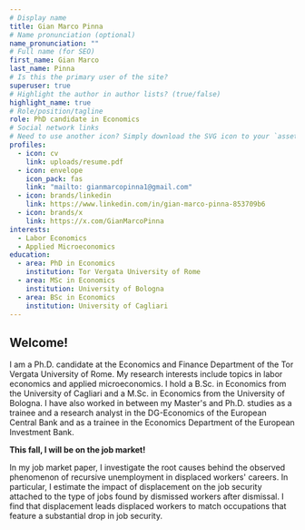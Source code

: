 ```yaml
---
# Display name
title: Gian Marco Pinna
# Name pronunciation (optional)
name_pronunciation: ""
# Full name (for SEO)
first_name: Gian Marco
last_name: Pinna
# Is this the primary user of the site?
superuser: true
# Highlight the author in author lists? (true/false)
highlight_name: true
# Role/position/tagline
role: PhD candidate in Economics
# Social network links
# Need to use another icon? Simply download the SVG icon to your `assets/media/icons/` folder.
profiles:
  - icon: cv
    link: uploads/resume.pdf
  - icon: envelope
    icon_pack: fas
    link: "mailto: gianmarcopinna1@gmail.com"
  - icon: brands/linkedin
    link: https://www.linkedin.com/in/gian-marco-pinna-853709b6
  - icon: brands/x
    link: https://x.com/GianMarcoPinna
interests:
  - Labor Economics
  - Applied Microeconomics
education:
  - area: PhD in Economics
    institution: Tor Vergata University of Rome
  - area: MSc in Economics
    institution: University of Bologna
  - area: BSc in Economics
    institution: University of Cagliari
---
```


## Welcome!

I am a Ph.D. candidate at the Economics and Finance Department of the Tor Vergata University of Rome. My research interests include topics in labor economics and applied microeconomics.
I hold a B.Sc. in Economics from the University of Cagliari and a M.Sc. in Economics from the University of Bologna. I have also worked in between my Master's and Ph.D. studies as a trainee and a research analyst in the DG-Economics of the European Central Bank and as a trainee in the Economics Department of the European Investment Bank.

**This fall, I will be on the job market!**

In my job market paper, I investigate the root causes behind the observed phenomenon of recursive unemployment in displaced workers' careers. In particular, I estimate the impact of displacement on the job security attached to the type of jobs found by dismissed workers after dismissal. I find that displacement leads displaced workers to match occupations that feature a substantial drop in job security.
